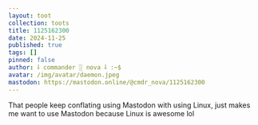 ```yaml
---
layout: toot
collection: toots
title: 1125162300
date: 2024-11-25
published: true
tags: []
pinned: false
author: ⸸ commander ░ nova ⸸ :~$
avatar: /img/avatar/daemon.jpeg
mastodon: https://mastodon.online/@cmdr_nova/1125162300
---
```


That people keep conflating using Mastodon with using Linux, just makes me want to use Mastodon because Linux is awesome lol
